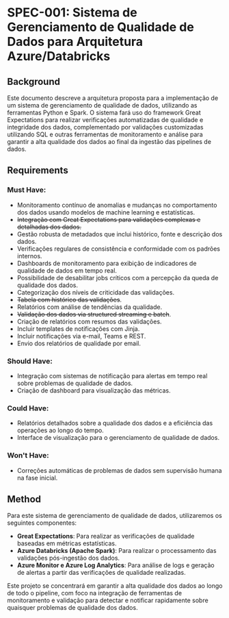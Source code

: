 # SPEC-001: Sistema de Gerenciamento de Qualidade de Dados para Arquitetura Azure/Databricks

## Background

Este documento descreve a arquitetura proposta para a implementação de um sistema de gerenciamento de qualidade de dados, utilizando as ferramentas Python e Spark. O sistema fará uso do framework Great Expectations para realizar verificações automatizadas de qualidade e integridade dos dados, complementado por validações customizadas utilizando SQL e outras ferramentas de monitoramento e análise para garantir a alta qualidade dos dados ao final da ingestão das pipelines de dados.

## Requirements

### Must Have:
- Monitoramento contínuo de anomalias e mudanças no comportamento dos dados usando modelos de machine learning e estatísticas.
- ~~Integração com Great Expectations para validações complexas e detalhadas dos dados.~~
- Gestão robusta de metadados que inclui histórico, fonte e descrição dos dados.
- Verificações regulares de consistência e conformidade com os padrões internos.
- Dashboards de monitoramento para exibição de indicadores de qualidade de dados em tempo real.
- Possibilidade de desabilitar jobs críticos com a percepção da queda de qualidade dos dados.
- Categorização dos níveis de criticidade das validações.
- ~~Tabela com histórico das validações~~.
- Relatórios com análise de tendências da qualidade.
- ~~Validação dos dados via structured streaming e batch~~.
- Criação de relatórios com resumos das validações.
- Incluir templates de notificações com Jinja.
- Incluir notificações via e-mail, Teams e REST.
- Envio dos relatórios de qualidade por email.

### Should Have:
- Integração com sistemas de notificação para alertas em tempo real sobre problemas de qualidade de dados.
- Criação de dashboard para visualização das métricas.

### Could Have:
- Relatórios detalhados sobre a qualidade dos dados e a eficiência das operações ao longo do tempo.
- Interface de visualização para o gerenciamento de qualidade de dados.

### Won't Have:
- Correções automáticas de problemas de dados sem supervisão humana na fase inicial.

## Method

Para este sistema de gerenciamento de qualidade de dados, utilizaremos os seguintes componentes:

- **Great Expectations**: Para realizar as verificações de qualidade baseadas em métricas estatísticas.
- **Azure Databricks (Apache Spark)**: Para realizar o processamento das validações pós-ingestão dos dados.
- **Azure Monitor e Azure Log Analytics**: Para análise de logs e geração de alertas a partir das verificações de qualidade realizadas.

Este projeto se concentrará em garantir a alta qualidade dos dados ao longo de todo o pipeline, com foco na integração de ferramentas de monitoramento e validação para detectar e notificar rapidamente sobre quaisquer problemas de qualidade dos dados.
